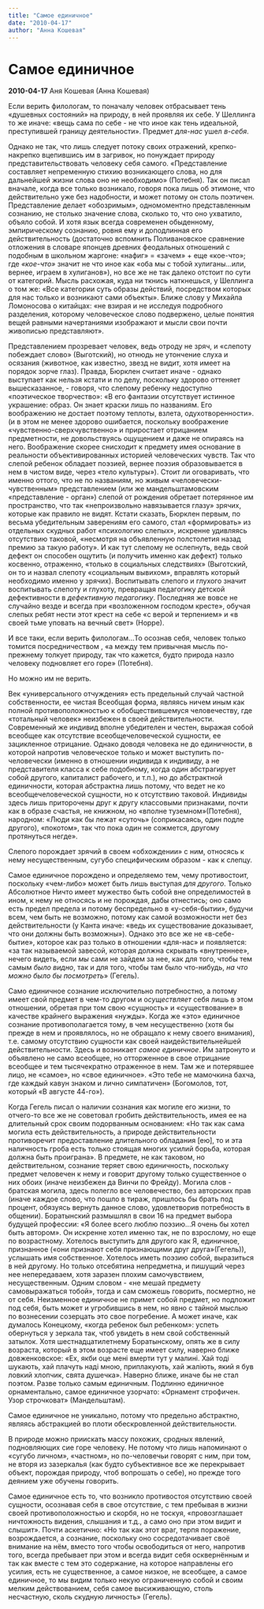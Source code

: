```yaml
---
title: "Самое единичное"
date: "2010-04-17"
author: "Анна Кошевая"
---
```


# Самое единичное

**2010-04-17** Аня Кошевая (Анна Кошевая)

Если верить филологам, то поначалу человек отбрасывает тень «душевных состояний» на природу, в ней проявляя их себе. У Шеллинга то же иначе: «вещь сама по себе - не что иное как тень идеальной, преступившей границу деятельности». Предмет *для-нас* ушел *в-себя*.

Однако не так, что лишь следует потоку своих отражений, крепко-накрепко вцепившись им в загривок, но понуждает природу представительствовать человеку себя самого. «Представление составляет непременную стихию возникающего слова, но для дальнейшей жизни слова оно не необходимо» (Потебня). Так он писал вначале, когда все только возникало, говоря пока лишь об этимоне, что действительно уже без надобности, и может потому он столь поэтичен. Представление делает «обозримым», одномоментно представленным сознанию, не столько значение слова, сколько то, что оно ухватило, объяло собой. И хотя язык всегда современен обыденному, эмпирическому сознанию, ровня ему и доподлинная его действительность (достаточно вспомнить Поливановское сравнение отложения в словаре японцев древних феодальных отношений с подобным в школьном жаргоне: «нафиг» = «зачем» + еще «кое-что»; где *«кое-что»* значит не что иное как «оба мы с тобой хулиганы...или, вернее, играем в хулиганов»), но все же не так далеко отстоит по сути от категорий. Мысль расхожая, куда ни ткнись наткнешься, у Шеллинга о том же: «Все категории суть образы действий, посредством которых для нас только и возникают сами объекты». Ближе слову у Михайла Ломоносова о китайцах: «не взирая и не исследуя подробного разделения, которому человеческое слово подвержено, целые понятия вещей равными начертаниями изображают и мысли свои почти живописью представляют».

Представлением прозревает человек, ведь отроду не зряч, и «слепоту побеждает слово» (Выготский), но отнюдь не утончение слуха и осязания (животное, как известно, звезд не видит, хотя имеет на порядок зорче глаз). Правда, Бюрклен считает иначе - однако выступает как нельзя кстати и по делу, поскольку здорово оттеняет вышесказанное, - говоря, что слепому ребенку недоступно «поэтическое творчество»: «В его фантазии отсутствует истинное украшение: образ. Он знает краски лишь по названиям. Его воображению не достает поэтому теплоты, взлета, одухотворенности». (и в этом не менее здорово ошибается, поскольку воображение «чувственно-сверхчувственно» и приростает отрицанием предметности, не довольствуясь ощущением и даже не опираясь на него. Воображение скорее снисходит к предмету имея основание в реальности объективированных историей человеческих чувств. Так что слепой ребенок обладает поэзией, вернее поэзия образовывается в нем в чистом виде, через «тело культуры»). Стоит ли оговаривать, что именно оттого, что не по названиям, но живым «человечески-чувственным» представлением (или же мандельштамовским «представление - орган») слепой от рождения обретает потерянное им пространство, что так «непроизвольно навязывается глазу» зрячих, которые как правило не видят. Кстати сказать, Бюрклен первым, по весьма убедительным заверениям его самого, стал «формировать» из отдельных скудных работ «психологию слепых», искренне удивляясь отсутствию таковой, «несмотря на объявленную полстолетия назад премию за такую работу». И как тут слепому не ослепнуть, ведь свой дефект он способен ощутить (и получить именно как дефект) только косвенно, отраженно, «только в социальных следствиях» (Выготский, он то и назвал слепоту «социальным вывихом», вправлять который необходимо именно у зрячих). Воспитывать слепого и глухого значит воспитывать слепоту и глухоту, превращая педагогику детской дефективности в *дефективную педагогику*. Последняя же вовсе не случайно везде и всегда при «возложенном господом кресте», обучая слепых ребят нести этот крест на себе «с верой и терпением» и «в своей тьме уповать на вечный свет» (Норре).

И все таки, если верить филологам...То осознав себя, человек только томится посредничеством , «а между тем привычная мысль по-прежнему толкует природу, так что кажется, будто природа назло человеку подновляет его горе» (Потебня).

Но можно им не верить.

Век «универсального отчуждения» есть предельный случай частной собственности, ее чистая Всеобщая форма, являясь ничем иным как полной противоположностью к обобществившемуся человечеству, где «тотальный человек» неизбежен в своей действительности. Современный же индивид вполне убедителен и честен, выражая собой всеобщее как отсутствие всеобщечеловеческой сущности, ее зацикленное отрицание. Однако доводя человека не до единичности, в которой напротив человеческое только и может выступить по-человечески (именно в отношении индивида к индивиду, а не представителя класса к себе подобному, когда один абстрагирует собой другого, капиталист рабочего, и т.п.), но до абстрактной единичности, которая абстрактна лишь потому, что ведет не ко всеобщечеловеческой сущности, но к отсутствию таковой. Индивиды здесь лишь приторочены друг к другу классовыми признаками, почти как в образе счастья, не книжном, но «вполне туземном»(Потебня), народном: «Люди как бы лежат «суточь» (соприкасаясь, один подле другого), «покотом», так что пока один не сожмется, другому протянуться негде».

Слепого порождает зрячий в своем «обхождении» с ним, относясь к нему несущественным, сугубо специфическим образом - как к слепцу.

Самое единичное порождено и определяемо тем, чему противостоит, поскольку «чем-либо» может быть лишь выступая *для другого*. Только Абсолютное Ничто имеет мужество быть собой вне определимостей в ином, к нему не относясь и не порождая, дабы отнестись; оно само есть предел предела и потому беспредельно в «у-себя-бытии», будучи всем, чем быть не возможно, потому как самой возможности нет без действительности (у Канта иначе: «ведь их существование доказывает, что они должны быть возможны»). Однако это все же не «в-себе-бытие», которое как раз только в отношении «для-нас» и появляется: «за так называемой завесой, которая должна скрывать «внутреннее», нечего видеть, если *мы* сами не зайдем за нее, как для того, чтобы тем самым *было видно*, так и для того, чтобы там было что-нибудь, *на что можно было бы посмотреть*» (Гегель).

Само единичное сознание исключительно потребностно, а потому имеет свой предмет в чем-то другом и о*существляет* себя лишь в этом отношении, обретая при том свою «сущность» и «существование» в качестве крайнего выражения «нужды». Когда же «это» единичное сознание противополагается тому, в чем несущественно (хотя бы прежде в нем и проявлялось, но не обращало к нему своего внимания), т.е. самому отсутствию сущности как своей наидействительнейшей действительности. Здесь и возникает *самое единичное*. Им затронуто и объявлено не само всеобщее, но отторженное в свое отрицание всеобщее и тем тысячекратно отраженное в нем. Там же и потерявшее лицо, не «самое», но «свое единичное». «Это тебе не мамочкина бахча, где каждый кавун знаком и лично симпатичен» (Богомолов, тот, который «В августе 44-го»).

Когда Гегель писал о наличии сознания как могиле его жизни, то отчего-то все же не советовал гробить действительность, имея ее на длительный срок своим подорванным основанием: «Но так как сама могила есть действительность, а природе действительности противоречит предоставление длительного обладания [ею], то и эта наличность гроба есть только стоящая многих усилий борьба, которая должна быть проиграна». В предмете, не как таковом, но действительном, сознание теряет свою единичность, поскольку предмет человечен к нему и говорит другому только существенное о них обоих (иначе неизбежен да Винчи по Фрейду). Могила слов - братская могила, здесь полегло все человечество, без авторских прав (иначе каждое слово, что пошло в тираж, пришлось бы брать под процент, обязуясь вернуть данное слово, удовлетворив потребность в общении). Боратынский размышлял в свои 16 на предмет выбора будущей профессии: «Я более всего люблю поэзию...Я очень бы хотел быть автором». Он искренне хотел именно так, не по взрослому, но еще по возрастному. Хотелось выступить для другого как Я, единичное, признанное («они признают себя признающими друг друга»(Гегель)), услышать имя собственное. Хотелось иметь поэзию собой, выразиться в ней другому. Но только отсебятина непредметна, и пишущий через нее непередаваем, хотя заразен плохим самочувствием, несущественным. Одним словом - «не мешай предмету самовыражаться тобой», тогда и сам сможешь говорить, посмертно, не от себя. Неизменное единичное не примет собой предмет, но подложит под себя, быть может и угробившись в нем, но явно с тайной мыслью по вознесении созерцать это свое погребение. А может иначе, как думалось Конецкому, «когда ребенок был ребенком»: успеть обернуться у зеркала так, чтоб увидеть в нем свой собственный затылок. Хотя шестнадцатилетнему Боратынскому, опять же в силу возраста, который в этом возрасте еще имеет силу, наверно ближе довженковское: «Ех, якби оце мені вмерти тут у малині. Хай тоді шукають, хай плачуть наді мною, приплакують, хай жаліють, який я був ловкий хлопчик, свята душечка». Наверно ближе, иначе бы не стал поэтом. Разве только самым единичным. Подлинно единичное орнаментально, самое единичное узорчато: «Орнамент строфичен. Узор строчковат» (Мандельштам).

Самое единичное не уникально, потому что предельно абстрактно, являясь абстракцией во плоти обескровленной действительности.

В природе можно приискать массу похожих, сродных явлений, подновляющих сие горе человеку. Не потому что лишь напоминают о «сугубо личном», «частном», но по-человечьи говорят с ним, при том, не вторя из зазеркалья (как будто субъективное все же перекрывает объект, порождая природу, чтоб вопрошать о себе), но прежде того деянием уже обучены говорить.

Самое единичное есть то, что возникло противостоя отсутствию своей сущности, осознавая себя в свое отсутствие, с тем пребывая в жизни своей противоположностью и скорбя, но не тоскуя, «провозглашает ничтожность видения, слышания и т.д., а само оно при этом видит и слышит». Почти аскетично: «Но так как этот враг, терпя поражение, возрождается, а сознание, поскольку оно сосредотачивает своё внимание на нём, вместо того чтобы освободиться от него, напротив того, всегда пребывает при этом и всегда видит себя осквернённым и так как вместе с тем это содержание, на которое направлены его усилия, есть не существенное, а самое низкое, не всеобщее, а самое единичное, то мы видим только некую ограниченную собой и своим мелким действованием, себя самое высиживающую, столь несчастную, сколь скудную личность» (Гегель).
